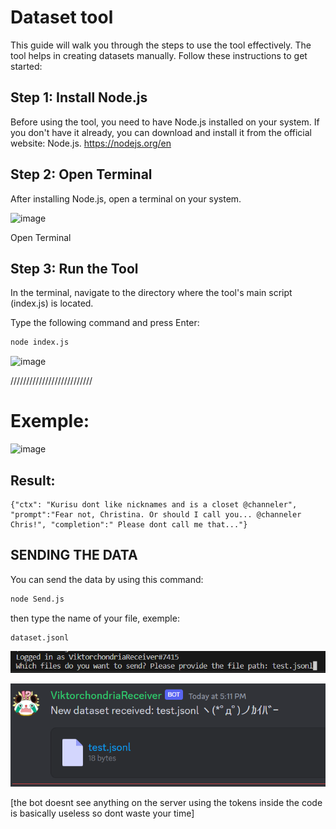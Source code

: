 # Dataset tool
This guide will walk you through the steps to use the tool effectively. The tool helps in creating datasets manually. Follow these instructions to get started:

## Step 1: Install Node.js
Before using the tool, you need to have Node.js installed on your system. If you don't have it already, you can download and install it from the official website: Node.js.
https://nodejs.org/en

## Step 2: Open Terminal
After installing Node.js, open a terminal on your system.

<img width="471" alt="image" src="https://github.com/Loke-60000/manual-dataset-tool/assets/104599813/7791a72e-9651-49f6-8719-1b6b6208f187">


Open Terminal

## Step 3: Run the Tool
In the terminal, navigate to the directory where the tool's main script (index.js) is located.

Type the following command and press Enter:

```bash
node index.js
```


<img width="868" alt="image" src="https://github.com/Loke-60000/manual-dataset-tool/assets/104599813/bd21bad2-53a6-4379-a2df-2df66ba3e9e6">

//////////////////////////

# Exemple:

<img width="476" alt="image" src="https://github.com/Loke-60000/manual-dataset-tool/assets/104599813/80654dc9-d2d5-47c5-bf71-571df6562cc9">


## Result:

```jsonl
{"ctx": "Kurisu dont like nicknames and is a closet @channeler", "prompt":"Fear not, Christina. Or should I call you... @channeler Chris!", "completion":" Please dont call me that..."}
```

## SENDING THE DATA

You can send the data by using this command:

```bash
node Send.js
```

then type the name of your file, exemple:

```
dataset.jsonl
```

![Alt text](image.png)

![Alt text](image-1.png)


[the bot doesnt see anything on the server using the tokens inside the code is basically useless so dont waste your time]